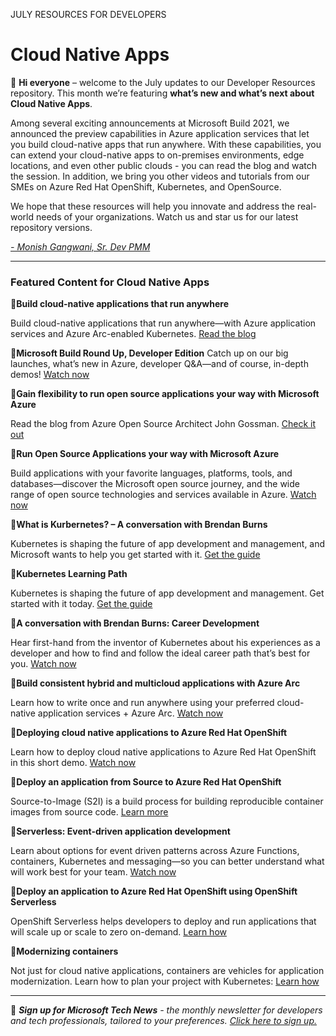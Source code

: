 JULY RESOURCES FOR DEVELOPERS
# Cloud Native Apps 

:wave: **Hi everyone** – welcome to the July updates to our Developer Resources repository. This month we’re featuring **what’s new and what’s next about Cloud Native Apps**. 

Among several exciting announcements at Microsoft Build 2021, we announced the preview capabilities in Azure application services that let you build cloud-native apps that run anywhere. With these capabilities, you can extend your cloud-native apps to on-premises environments, edge locations, and even other public clouds - you can read the blog and watch the session. In addition, we bring you other videos and tutorials from our SMEs on Azure Red Hat OpenShift, Kubernetes, and OpenSource. 

We hope that these resources will help you innovate and address the real-world needs of your organizations. Watch us and star us for our latest repository versions.

*[- Monish Gangwani, Sr. Dev PMM](https://www.linkedin.com/in/monisg/)*  

---

 ### Featured Content for Cloud Native Apps 

:scroll:**Build cloud-native applications that run anywhere**

Build cloud-native applications that run anywhere—with Azure application services and Azure Arc-enabled Kubernetes. [Read the blog ](https://azure.microsoft.com/en-us/blog/build-cloudnative-applications-that-run-anywhere/?ocid=AID3034986)

:cinema:**Microsoft Build Round Up, Developer Edition**
Catch up on our big launches, what’s new in Azure, developer Q&A—and of course, in-depth demos! [Watch now](https://info.microsoft.com/ww-ondemand-microsoft-build-round-up-developer-edition.html?lcid=en-us/?ocid=AID3034986)  

:scroll:**Gain flexibility to run open source applications your way with Microsoft Azure**

Read the blog from Azure Open Source Architect John Gossman. [Check it out](https://azure.microsoft.com/en-us/blog/gain-flexibility-to-run-open-source-applications-your-way-with-microsoft-azure/?ocid=AID3034986)

:cinema:**Run Open Source Applications your way with Microsoft Azure** 

Build applications with your favorite languages, platforms, tools, and databases—discover the Microsoft open source journey, and the wide range of open source technologies and services available in Azure. [Watch now]( https://docs.microsoft.com/en-us/events/build-may-2021/azure/breakouts/brk230/?ocid=AID3034986) 

:cinema:**What is Kurbernetes? – A conversation with Brendan Burns** 

Kubernetes is shaping the future of app development and management, and Microsoft wants to help you get started with it. [Get the guide](https://www.youtube.com/watch?app=desktop&v=q1PcAawa4Bg&list=PLLasX02E8BPCrIhFrc_ZiINhbRkYMKdPT/?ocid=AID3034986)

:scroll:**Kubernetes Learning Path** 

Kubernetes is shaping the future of app development and management. Get started with it today. [Get the guide](https://azure.microsoft.com/en-us/resources/kubernetes-learning-path/?ocid=AID3034986)

:cinema:**A conversation with Brendan Burns: Career Development**

Hear first-hand from the inventor of Kubernetes about his experiences as a developer and how to find and follow the ideal career path that’s best for you. [Watch now](https://www.youtube.com/watch?app=desktop&v=dCQzrnUYR-c&list=PLLasX02E8BPCrIhFrc_ZiINhbRkYMKdPT&index=2/?ocid=AID3034986)    

:cinema:**Build consistent hybrid and multicloud applications with Azure Arc**

Learn how to write once and run anywhere using your preferred cloud-native application services + Azure Arc. [Watch now](https://docs.microsoft.com/en-us/events/build-may-2021/azure/breakouts/brk233/?ocid=AID3034986)

:cinema:**Deploying cloud native applications to Azure Red Hat OpenShift** 

Learn how to deploy cloud native applications to Azure Red Hat OpenShift in this short demo. [Watch now ](https://azure.microsoft.com/en-us/resources/videos/deploying-cloud-native-applications-to-azure-red-hat-openshift/?ocid=AID3034986)

:scroll:**Deploy an application from Source to Azure Red Hat OpenShift** 

Source-to-Image (S2I) is a build process for building reproducible container images from source code. [Learn more](https://docs.microsoft.com/en-us/azure/openshift/howto-deploy-with-s2i/?ocid=AID3034986)

:cinema:**Serverless: Event-driven application development**

Learn about options for event driven patterns across Azure Functions, containers, Kubernetes and messaging—so you can better understand what will work best for your team. [Watch now](https://docs.microsoft.com/en-us/events/build-may-2021/azure/breakouts/brk232/?ocid=AID3034986)

:scroll:**Deploy an application to Azure Red Hat OpenShift using OpenShift Serverless**

OpenShift Serverless helps developers to deploy and run applications that will scale up or scale to zero on-demand. [Learn how](https://docs.microsoft.com/en-us/azure/openshift/howto-deploy-with-serverless/?ocid=AID3034986)

:scroll:**Modernizing containers**

Not just for cloud native applications, containers are vehicles for application modernization. Learn how to plan your project with Kubernetes: [Learn how](https://mybuild.microsoft.com/sessions/fd09c810-26ad-45bd-957b-1a70b74d93ec?source=sessions/?ocid=AID3034986)


---

:bookmark: ***Sign up for Microsoft Tech News** - the monthly newsletter for developers and tech professionals, tailored to your preferences. [Click here to sign up.](https://developer.microsoft.com/en-us/Newsletter/?ocid=AID3034986)*